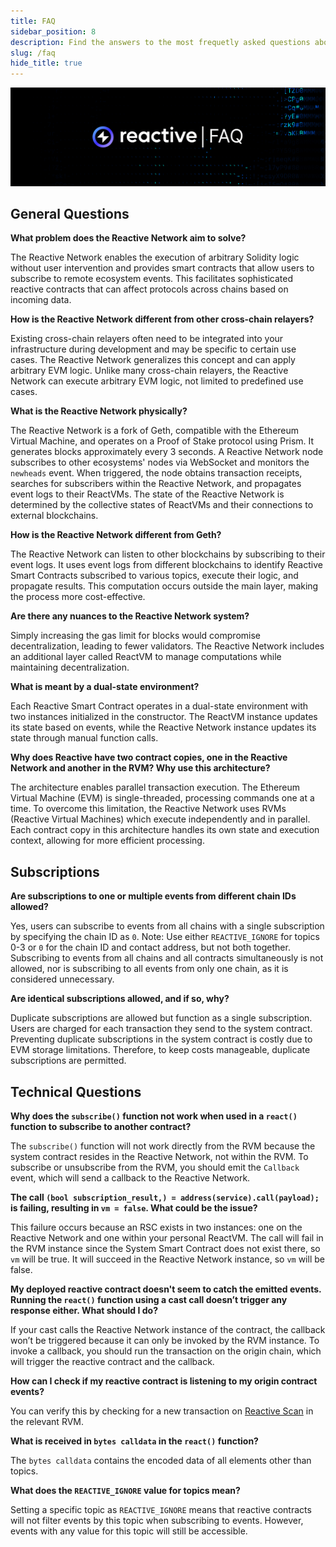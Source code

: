 ```yaml
---
title: FAQ
sidebar_position: 8
description: Find the answers to the most frequetly asked questions about the Reactive Network's architecture, features, and capabilities.
slug: /faq
hide_title: true
---
```


![Reactive FAQ Image](./img/faq.jpg)

## General Questions

**What problem does the Reactive Network aim to solve?**

The Reactive Network enables the execution of arbitrary Solidity logic without user intervention and provides smart contracts that allow users to subscribe to remote ecosystem events. This facilitates sophisticated reactive contracts that can affect protocols across chains based on incoming data.

**How is the Reactive Network different from other cross-chain relayers?**

Existing cross-chain relayers often need to be integrated into your infrastructure during development and may be specific to certain use cases. The Reactive Network generalizes this concept and can apply arbitrary EVM logic. Unlike many cross-chain relayers, the Reactive Network can execute arbitrary EVM logic, not limited to predefined use cases.

**What is the Reactive Network physically?**

The Reactive Network is a fork of Geth, compatible with the Ethereum Virtual Machine, and operates on a Proof of Stake protocol using Prism. It generates blocks approximately every 3 seconds. A Reactive Network node subscribes to other ecosystems' nodes via WebSocket and monitors the `newheads` event. When triggered, the node obtains transaction receipts, searches for subscribers within the Reactive Network, and propagates event logs to their ReactVMs. The state of the Reactive Network is determined by the collective states of ReactVMs and their connections to external blockchains.

**How is the Reactive Network different from Geth?**

The Reactive Network can listen to other blockchains by subscribing to their event logs. It uses event logs from different blockchains to identify Reactive Smart Contracts subscribed to various topics, execute their logic, and propagate results. This computation occurs outside the main layer, making the process more cost-effective.

**Are there any nuances to the Reactive Network system?**

Simply increasing the gas limit for blocks would compromise decentralization, leading to fewer validators. The Reactive Network includes an additional layer called ReactVM to manage computations while maintaining decentralization.

**What is meant by a dual-state environment?**

Each Reactive Smart Contract operates in a dual-state environment with two instances initialized in the constructor. The ReactVM instance updates its state based on events, while the Reactive Network instance updates its state through manual function calls.

**Why does Reactive have two contract copies, one in the Reactive Network and another in the RVM? Why use this architecture?**

The architecture enables parallel transaction execution. The Ethereum Virtual Machine (EVM) is single-threaded, processing commands one at a time. To overcome this limitation, the Reactive Network uses RVMs (Reactive Virtual Machines) which execute independently and in parallel. Each contract copy in this architecture handles its own state and execution context, allowing for more efficient processing.

## Subscriptions

**Are subscriptions to one or multiple events from different chain IDs allowed?**

Yes, users can subscribe to events from all chains with a single subscription by specifying the chain ID as `0`. Note: Use either `REACTIVE_IGNORE` for topics 0-3 or `0` for the chain ID and contact address, but not both together. Subscribing to events from all chains and all contracts simultaneously is not allowed, nor is subscribing to all events from only one chain, as it is considered unnecessary.

**Are identical subscriptions allowed, and if so, why?**

Duplicate subscriptions are allowed but function as a single subscription. Users are charged for each transaction they send to the system contract. Preventing duplicate subscriptions in the system contract is costly due to EVM storage limitations. Therefore, to keep costs manageable, duplicate subscriptions are permitted.

## Technical Questions

**Why does the `subscribe()` function not work when used in a `react()` function to subscribe to another contract?**  

The `subscribe()` function will not work directly from the RVM because the system contract resides in the Reactive Network, not within the RVM. To subscribe or unsubscribe from the RVM, you should emit the `Callback` event, which will send a callback to the Reactive Network.

**The call `(bool subscription_result,) = address(service).call(payload);` is failing, resulting in `vm = false`. What could be the issue?**  

This failure occurs because an RSC exists in two instances: one on the Reactive Network and one within your personal ReactVM. The call will fail in the RVM instance since the System Smart Contract does not exist there, so `vm` will be true. It will succeed in the Reactive Network instance, so `vm` will be false.

**My deployed reactive contract doesn't seem to catch the emitted events. Running the `react()` function using a cast call doesn’t trigger any response either. What should I do?**  

If your cast calls the Reactive Network instance of the contract, the callback won’t be triggered because it can only be invoked by the RVM instance. To invoke a callback, you should run the transaction on the origin chain, which will trigger the reactive contract and the callback.

**How can I check if my reactive contract is listening to my origin contract events?**  

You can verify this by checking for a new transaction on [Reactive Scan](https://kopli.reactscan.net/) in the relevant RVM.

**What is received in `bytes calldata` in the `react()` function?**  

The `bytes calldata` contains the encoded data of all elements other than topics.

**What does the `REACTIVE_IGNORE` value for topics mean?**  

Setting a specific topic as `REACTIVE_IGNORE` means that reactive contracts will not filter events by this topic when subscribing to events. However, events with any value for this topic will still be accessible.
